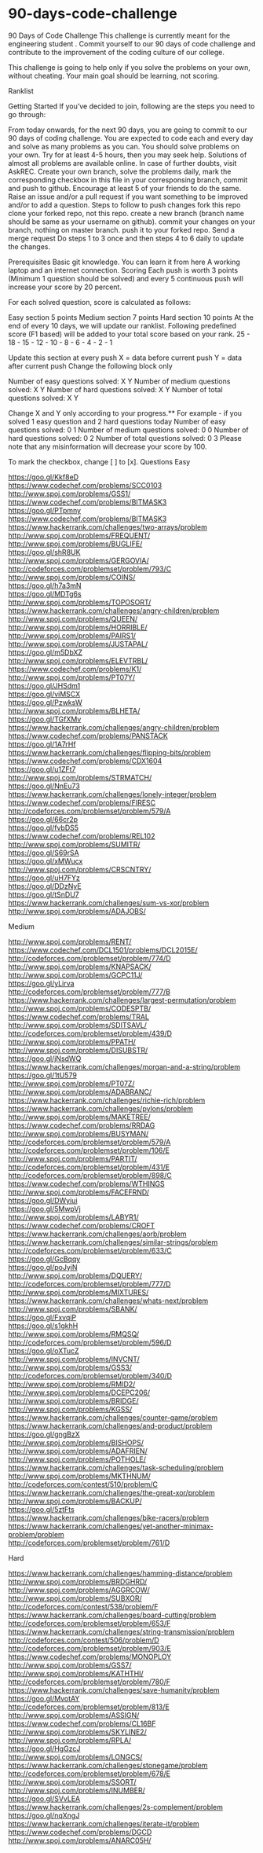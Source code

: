 # 90-days-code-challenge


90 Days of Code Challenge
This challenge is currently meant for the engineering student . Commit yourself to our 90 days of code challenge and contribute to the improvement of the coding culture of our college.



This challenge is going to help only if you solve the problems on your own, without cheating.   Your main goal should be learning, not scoring.

Ranklist


Getting Started
If you’ve decided to join, following are the steps you need to go through:

From today onwards, for the next 90 days, you are going to commit to our 90 days of coding challenge.
You are expected to code each and every day and solve as many problems as you can.
You should solve problems on your own. Try for at least 4-5 hours, then you may seek help.
Solutions of almost all problems are available online. In case of further doubts, visit AskREC.
Create your own branch, solve the problems daily, mark the corresponding checkbox in this file in your corresponsing branch, commit and push to github.
Encourage at least 5 of your friends to do the same.
Raise an issue and/or a pull request if you want something to be improved and/or to add a question.
Steps to follow to push changes
fork this repo
clone your forked repo, not this repo.
create a new branch (branch name should be same as your username on github).
commit your changes on your branch, nothing on master branch.
push it to your forked repo.
Send a merge request
Do steps 1 to 3 once and then steps 4 to 6 daily to update the changes.

Prerequisites
Basic git knowledge. You can learn it from here
A working laptop and an internet connection.
Scoring
Each push is worth 3 points (Minimum 1 question should be solved) and every 5 continuous push will increase your score by 20 percent.

For each solved question, score is calculated as follows:

Easy section 5 points
Medium section 7 points
Hard section 10 points
At the end of every 10 days, we will update our ranklist. Following predefined score (F1 based) will be added to your total score based on your rank.
25 - 18 - 15 - 12 - 10 - 8 - 6 - 4 - 2 - 1

Update this section at every push
X = data before current push
Y = data after current push
Change the following block only

Number of easy questions solved: X Y
Number of medium questions solved: X Y
Number of hard questions solved: X Y
Number of total questions solved: X Y

Change X and Y only according to your progress.**
For example - if you solved 1 easy question and 2 hard questions today
 	Number of easy questions solved: 0 1
	Number of medium questions solved: 0 0
	Number of hard questions solved: 0 2
	Number of total questions solved: 0 3
Please note that any misinformation will decrease your score by 100.

To mark the checkbox, change [ ] to [x].
Questions
Easy

https://goo.gl/Kkf8eD  
https://www.codechef.com/problems/SCC0103  
http://www.spoj.com/problems/GSS1/  
https://www.codechef.com/problems/BITMASK3  
https://goo.gl/PTpmny  
https://www.codechef.com/problems/BITMASK3  
https://www.hackerrank.com/challenges/two-arrays/problem  
http://www.spoj.com/problems/FREQUENT/  
http://www.spoj.com/problems/BUGLIFE/  
https://goo.gl/shR8UK  
http://www.spoj.com/problems/GERGOVIA/  
http://codeforces.com/problemset/problem/793/C  
http://www.spoj.com/problems/COINS/  
https://goo.gl/h7a3mN  
https://goo.gl/MDTg6s  
http://www.spoj.com/problems/TOPOSORT/  
https://www.hackerrank.com/challenges/angry-children/problem  
http://www.spoj.com/problems/QUEEN/  
http://www.spoj.com/problems/HORRIBLE/  
http://www.spoj.com/problems/PAIRS1/  
http://www.spoj.com/problems/JUSTAPAL/  
https://goo.gl/m5DbXZ  
http://www.spoj.com/problems/ELEVTRBL/  
https://www.codechef.com/problems/K1/  
http://www.spoj.com/problems/PT07Y/  
https://goo.gl/JHSdm1  
https://goo.gl/viMSCX  
https://goo.gl/PzwksW  
http://www.spoj.com/problems/BLHETA/  
https://goo.gl/TGfXMv  
https://www.hackerrank.com/challenges/angry-children/problem  
https://www.codechef.com/problems/PANSTACK  
https://goo.gl/1A7rHf  
https://www.hackerrank.com/challenges/flipping-bits/problem  
https://www.codechef.com/problems/CDX1604  
https://goo.gl/u1ZFt7  
http://www.spoj.com/problems/STRMATCH/  
https://goo.gl/NnEu73  
https://www.hackerrank.com/challenges/lonely-integer/problem  
https://www.codechef.com/problems/FIRESC  
http://codeforces.com/problemset/problem/579/A  
https://goo.gl/66cr2p  
https://goo.gl/fvbDS5  
https://www.codechef.com/problems/REL102  
http://www.spoj.com/problems/SUMITR/  
https://goo.gl/S69rSA  
https://goo.gl/xMWucx  
http://www.spoj.com/problems/CRSCNTRY/  
https://goo.gl/uH7FYz  
https://goo.gl/DDzNyE  
https://goo.gl/tSnDU7  
https://www.hackerrank.com/challenges/sum-vs-xor/problem  
http://www.spoj.com/problems/ADAJOBS/  

 
Medium

 http://www.spoj.com/problems/RENT/  
https://www.codechef.com/DCL1501/problems/DCL2015E/  
http://codeforces.com/problemset/problem/774/D  
http://www.spoj.com/problems/KNAPSACK/  
http://www.spoj.com/problems/GCPC11J/  
https://goo.gl/yLirva  
http://codeforces.com/problemset/problem/777/B  
https://www.hackerrank.com/challenges/largest-permutation/problem  
http://www.spoj.com/problems/CODESPTB/  
https://www.codechef.com/problems/TRAL  
http://www.spoj.com/problems/SDITSAVL/  
http://codeforces.com/problemset/problem/439/D  
http://www.spoj.com/problems/PPATH/  
http://www.spoj.com/problems/DISUBSTR/  
https://goo.gl/jNsdWQ  
https://www.hackerrank.com/challenges/morgan-and-a-string/problem  
https://goo.gl/1tU579  
http://www.spoj.com/problems/PT07Z/  
http://www.spoj.com/problems/ADABRANC/  
https://www.hackerrank.com/challenges/richie-rich/problem  
https://www.hackerrank.com/challenges/pylons/problem  
http://www.spoj.com/problems/MAKETREE/  
https://www.codechef.com/problems/RRDAG  
http://www.spoj.com/problems/BUSYMAN/  
http://codeforces.com/problemset/problem/579/A  
http://codeforces.com/problemset/problem/106/E  
http://www.spoj.com/problems/PARTIT/  
http://codeforces.com/problemset/problem/431/E  
http://codeforces.com/problemset/problem/898/C  
https://www.codechef.com/problems/WTHINGS  
http://www.spoj.com/problems/FACEFRND/  
https://goo.gl/DWyiui  
https://goo.gl/5MwpVj  
http://www.spoj.com/problems/LABYR1/  
https://www.codechef.com/problems/CROFT  
https://www.hackerrank.com/challenges/aorb/problem  
https://www.hackerrank.com/challenges/similar-strings/problem  
http://codeforces.com/problemset/problem/633/C  
https://goo.gl/GcBqqy  
https://goo.gl/poJyjN  
http://www.spoj.com/problems/DQUERY/  
http://codeforces.com/problemset/problem/777/D  
http://www.spoj.com/problems/MIXTURES/  
https://www.hackerrank.com/challenges/whats-next/problem  
http://www.spoj.com/problems/SBANK/  
https://goo.gl/FxvqiP  
https://goo.gl/s1gkhH  
http://www.spoj.com/problems/RMQSQ/  
http://codeforces.com/problemset/problem/596/D  
https://goo.gl/oXTucZ  
http://www.spoj.com/problems/INVCNT/  
http://www.spoj.com/problems/GSS3/  
http://codeforces.com/problemset/problem/340/D  
http://www.spoj.com/problems/RMID2/  
http://www.spoj.com/problems/DCEPC206/  
http://www.spoj.com/problems/BRIDGE/  
http://www.spoj.com/problems/KGSS/  
https://www.hackerrank.com/challenges/counter-game/problem  
https://www.hackerrank.com/challenges/and-product/problem  
https://goo.gl/gngBzX  
http://www.spoj.com/problems/BISHOPS/  
http://www.spoj.com/problems/ADAFRIEN/  
http://www.spoj.com/problems/POTHOLE/  
https://www.hackerrank.com/challenges/task-scheduling/problem  
http://www.spoj.com/problems/MKTHNUM/  
http://codeforces.com/contest/510/problem/C  
https://www.hackerrank.com/challenges/the-great-xor/problem  
http://www.spoj.com/problems/BACKUP/  
https://goo.gl/5ztFts  
https://www.hackerrank.com/challenges/bike-racers/problem  
https://www.hackerrank.com/challenges/yet-another-minimax-problem/problem  
http://codeforces.com/problemset/problem/761/D  


 
Hard

 https://www.hackerrank.com/challenges/hamming-distance/problem  
http://www.spoj.com/problems/BRDGHRD/  
http://www.spoj.com/problems/AGGRCOW/  
http://www.spoj.com/problems/SUBXOR/  
http://codeforces.com/contest/538/problem/F  
https://www.hackerrank.com/challenges/board-cutting/problem  
http://codeforces.com/problemset/problem/653/F  
https://www.hackerrank.com/challenges/string-transmission/problem  
http://codeforces.com/contest/506/problem/D  
http://codeforces.com/problemset/problem/903/E  
https://www.codechef.com/problems/MONOPLOY  
http://www.spoj.com/problems/GSS7/  
http://www.spoj.com/problems/KATHTHI/  
http://codeforces.com/problemset/problem/780/F  
https://www.hackerrank.com/challenges/save-humanity/problem  
https://goo.gl/MvotAY  
http://codeforces.com/problemset/problem/813/E  
http://www.spoj.com/problems/ASSIGN/  
https://www.codechef.com/problems/CL16BF  
http://www.spoj.com/problems/SKYLINE2/  
http://www.spoj.com/problems/RPLA/  
https://goo.gl/HgGzcJ  
http://www.spoj.com/problems/LONGCS/  
https://www.hackerrank.com/challenges/stonegame/problem  
http://codeforces.com/problemset/problem/678/E  
http://www.spoj.com/problems/SSORT/  
http://www.spoj.com/problems/INUMBER/  
https://goo.gl/SVvLEA  
https://www.hackerrank.com/challenges/2s-complement/problem  
https://goo.gl/nqXngJ  
https://www.hackerrank.com/challenges/iterate-it/problem  
https://www.codechef.com/problems/DGCD  
http://www.spoj.com/problems/ANARC05H/  

